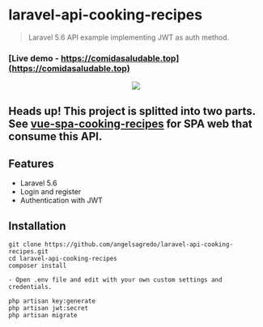 # laravel-api-cooking-recipes
> Laravel 5.6 API example implementing JWT as auth method.

### [Live demo - https://comidasaludable.top](https://comidasaludable.top)

<p align="center">
<img src="https://i.imgur.com/QegONcG.jpg">
</p>

## **Heads up!** This project is splitted into two parts. See **[vue-spa-cooking-recipes](https://github.com/angelsagredo/vue-spa-cooking-recipes)** for SPA web that consume this API.

## Features

- Laravel 5.6
- Login and register
- Authentication with JWT

## Installation

    git clone https://github.com/angelsagredo/laravel-api-cooking-recipes.git 
    cd laravel-api-cooking-recipes  
    composer install
        
    - Open .env file and edit with your own custom settings and credentials.  

    php artisan key:generate
    php artisan jwt:secret 
    php artisan migrate
